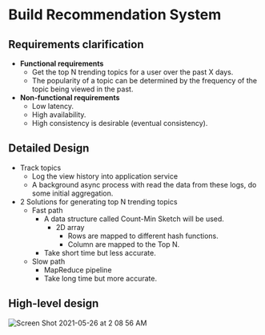 # Build Recommendation System

## Requirements clarification
- **Functional requirements**
   - Get the top N trending topics for a user over the past X days.
   - The popularity of a topic can be determined by the frequency of the topic being viewed in the past.
- **Non-functional requirements**
   - Low latency.
   - High availability.
   - High consistency is desirable (eventual consistency).

## Detailed Design
- Track topics
   - Log the view history into application service
   - A background async process with read the data from these logs, do some initial aggregation.
- 2 Solutions for generating top N trending topics
   - Fast path
      - A data structure called Count-Min Sketch will be used.
         - 2D array
            - Rows are mapped to different hash functions.
            - Column are mapped to the Top N.
      - Take short time but less accurate.
   - Slow path
      - MapReduce pipeline
      - Take long time but more accurate.

## High-level design
![Screen Shot 2021-05-26 at 2 08 56 AM](https://user-images.githubusercontent.com/8989447/119625374-59f06380-bdc7-11eb-93e0-bd29a3408b54.png)
